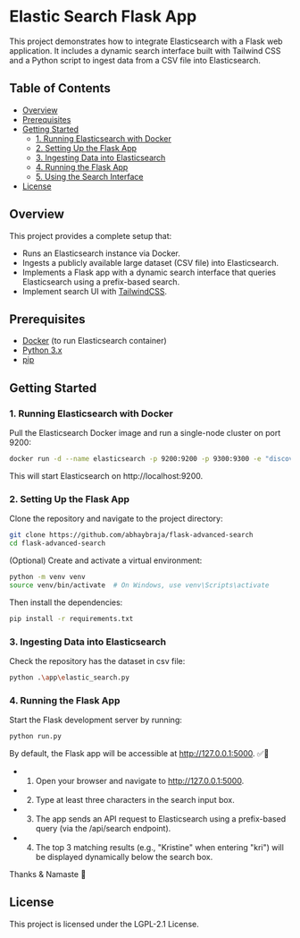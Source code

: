 # Elastic Search Flask App

This project demonstrates how to integrate Elasticsearch with a Flask web application. It includes a dynamic search interface built with Tailwind CSS and a Python script to ingest data from a CSV file into Elasticsearch.

## Table of Contents

- [Overview](#overview)
- [Prerequisites](#prerequisites)
- [Getting Started](#getting-started)
  - [1. Running Elasticsearch with Docker](#1-running-elasticsearch-with-docker)
  - [2. Setting Up the Flask App](#2-setting-up-the-flask-app)
  - [3. Ingesting Data into Elasticsearch](#3-ingesting-data-into-elasticsearch)
  - [4. Running the Flask App](#4-running-the-flask-app)
  - [5. Using the Search Interface](#5-using-the-search-interface)
- [License](#license)

## Overview

This project provides a complete setup that:
- Runs an Elasticsearch instance via Docker.
- Ingests a publicly available large dataset (CSV file) into Elasticsearch.
- Implements a Flask app with a dynamic search interface that queries Elasticsearch using a prefix-based search.
- Implement search UI with [TailwindCSS](https://tailwindcss.com/).

## Prerequisites

- [Docker](https://www.docker.com/) (to run Elasticsearch container)
- [Python 3.x](https://www.python.org/)
- [pip](https://pip.pypa.io/en/stable/)

## Getting Started

### 1. Running Elasticsearch with Docker

Pull the Elasticsearch Docker image and run a single-node cluster on port 9200:

```bash
docker run -d --name elasticsearch -p 9200:9200 -p 9300:9300 -e "discovery.type=single-node" -e "xpack.security.enabled=false" elasticsearch:8.7.0
```

This will start Elasticsearch on http://localhost:9200.

### 2. Setting Up the Flask App

Clone the repository and navigate to the project directory:

```bash
git clone https://github.com/abhaybraja/flask-advanced-search
cd flask-advanced-search
```

(Optional) Create and activate a virtual environment:

```bash
python -m venv venv
source venv/bin/activate  # On Windows, use venv\Scripts\activate
```

Then install the dependencies:

```bash
pip install -r requirements.txt
```

### 3. Ingesting Data into Elasticsearch

Check the repository has the dataset in csv file:

```bash
python .\app\elastic_search.py
```


### 4. Running the Flask App

Start the Flask development server by running:

```bash
python run.py
```

By default, the Flask app will be accessible at http://127.0.0.1:5000. ✅🎯

- 1. Open your browser and navigate to http://127.0.0.1:5000.
- 2. Type at least three characters in the search input box.
- 3. The app sends an API request to Elasticsearch using a prefix-based query (via the /api/search endpoint).
- 4. The top 3 matching results (e.g., "Kristine" when entering "kri") will be displayed dynamically below the search box.

Thanks & Namaste 🙏

## License

This project is licensed under the LGPL-2.1 License.

